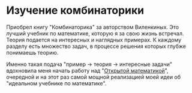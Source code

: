# Изучение комбинаторики

Приобрел книгу "Комбинаторика" за авторством Виленкиных.
Это лучший учебник по математике, которую я за свою жизнь встречал.
Теория подается на интересных и наглядных примерах.
К каждому разделу есть множество задач, в процессе решения которых глубже понимаешь теорию.

Именно такая подача "пример → теория → интересные задачи" вдохновила меня начать работу над "[Открытой математикой](p:omath)", очередной и на этот раз самой мощной реализацией моей идеи об "идеальном учебнике по математике".